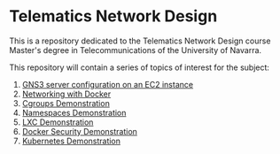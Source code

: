 # Telematics Network Design

This is a repository dedicated to the Telematics Network Design course Master's degree in Telecommunications of the University of Navarra.

This repository will contain a series of topics of interest for the subject:

1. [GNS3 server configuration on an EC2 instance](./GNS3ServerDeployment/README.md)
2. [Networking with Docker](./NetworkingWithDocker/README.md)
3. [Cgroups Demonstration](./CgroupsDemo/README.md)
4. [Namespaces Demonstration](./NamespacesDemo/README.md)
5. [LXC Demonstration](./LXCDemo/README.md)
6. [Docker Security Demonstration](./DockerSecDemo/README.md)
7. [Kubernetes Demonstration](./KubernetesDemo/README.md)
